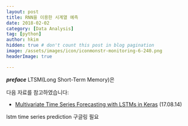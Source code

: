 ```yaml
---
layout: post  
title: RNN을 이용한 시계열 예측  
date: 2018-02-02  
category: [Data Analysis]  
tag: [python]  
author: hkim  
hidden: true # don't count this post in blog pagination  
image: /assets/images/icon/iconmonstr-monitoring-6-240.png  
headerImage: true  

---
```


***preface*** LTSM(Long Short-Term Memory)은


다음 자료를 참고하였습니다:
- [Multivariate Time Series Forecasting with LSTMs in Keras](https://machinelearningmastery.com/multivariate-time-series-forecasting-lstms-keras/) (17.08.14)

lstm time series prediction 구글링 필요
